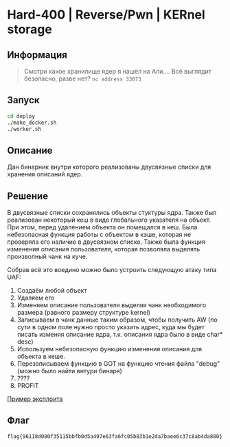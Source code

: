 # Hard-400 | Reverse/Pwn | KERnel storage

## Информация

> Смотри какое хранилище ядер я нашёл на Али....
> Всё выглядит безопасно, разве нет?
> `nc address 33073`


## Запуск

```sh
cd deploy
./make_docker.sh
./worker.sh
```


## Описание

Дан бинарник внутри которого реализованы двусвязные списки для хранения описаний ядер.


## Решение

В двусвязные списки сохранялись объекты стуктуры ядра. Также был реализован некоторый кеш в виде глобального указателя на объект. При этом, перед удалением объекта он помещался в кеш. Была небезопасная функция работы с объектом в кэше, которая не проверяла его наличие в двусвязном списке. Также была функция изменения описания пользователя, которая позволяла выделять произволный чанк на куче.

Собрав всё это воедино можно было устроить следующую атаку типа UAF:
1. Создаём любой объект
2. Удаляем его
3. Изменяем описание пользователя выделяя чанк необходимого размера (равного размеру структуре kernel)
4. Записываем в чанк данные таким образом, чтобы получить AW (по сути в одном поле нужно просто указать адрес, куда мы будет писать изменяя описание ядра, т.к. описания ядра было в виде char* desc)
5. Используем небезопасную функцию изменения описания для объекта в кеше.
6. Перезаписываем функцию в GOT на функцию чтения файла "debug" (можно было найти внтури бинаря)
7. ????
8. PROFIT

[Пример эксплоита](solve/exploit.py)


## Флаг

`flag{96118d080f35115bbfb0d5a497e63fa6fc05b83b1e2da7baee6c37c8ab4da880}`
